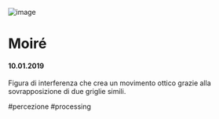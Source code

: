 ![image](https://github.com/KeremTurkyilmaz/TypeMismatchSketches/blob/master/Moiré/image/Moire.png)

# Moiré

#### 10.01.2019

Figura di interferenza che crea un movimento ottico grazie alla sovrapposizione di due griglie simili.

\#percezione \#processing
